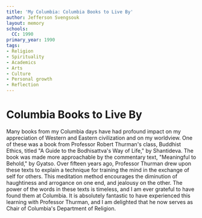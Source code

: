 ```yaml
---
title: 'My Columbia: Columbia Books to Live By'
author: Jefferson Svengsouk
layout: memory
schools:
  CC: 1990
primary_year: 1990
tags:
- Religion
- Spirituality
- Academics
- Arts
- Culture
- Personal growth
- Reflection
---
```

# Columbia Books to Live By

Many books from my Columbia days have had profound impact on my appreciation of Western and Eastern civilization and on my worldview. One of these was a book from Professor Robert Thurman's class, Buddhist Ethics, titled "A Guide to the Bodhisattva's Way of Life," by Shantideva. The book was made more approachable by the commentary text, "Meaningful to Behold," by Gyatso. Over fifteen years ago, Professor Thurman drew upon these texts to explain a technique for training the mind in the exchange of self for others. This meditation method encourages the diminution of haughtiness and arrogance on one end, and jealousy on the other. The power of the words in these texts is timeless, and I am ever grateful to have found them at Columbia. It is absolutely fantastic to have experienced this learning with Professor Thurman, and I am delighted that he now serves as Chair of Columbia's Department of Religion.
